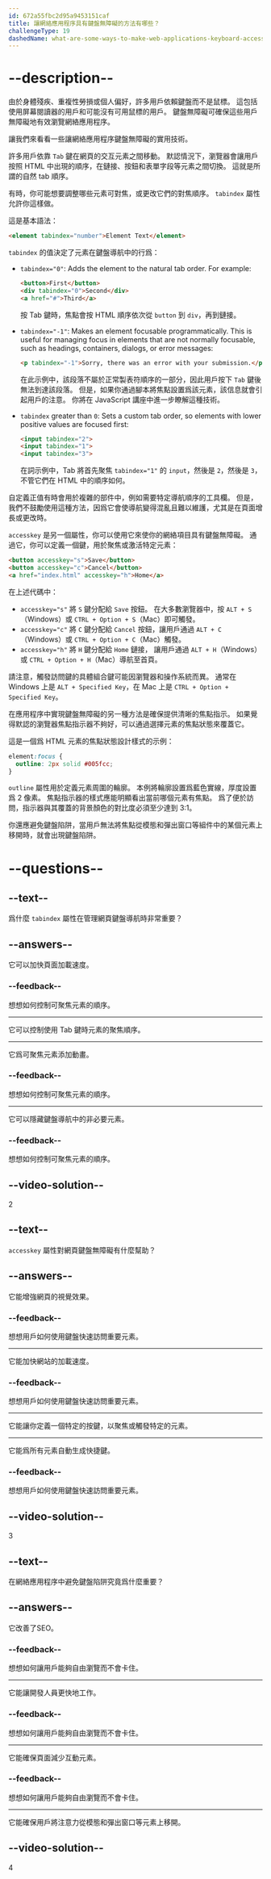 ```yaml
---
id: 672a55fbc2d95a9453151caf
title: 讓網絡應用程序具有鍵盤無障礙的方法有哪些？
challengeType: 19
dashedName: what-are-some-ways-to-make-web-applications-keyboard-accessible
---
```


# --description--

由於身體殘疾、重複性勞損或個人偏好，許多用戶依賴鍵盤而不是鼠標。 這包括使用屏幕閱讀器的用戶和可能沒有可用鼠標的用戶。 鍵盤無障礙可確保這些用戶無障礙地有效瀏覽網絡應用程序。

讓我們來看看一些讓網絡應用程序鍵盤無障礙的實用技術。

許多用戶依靠 `Tab` 鍵在網頁的交互元素之間移動。 默認情況下，瀏覽器會讓用戶按照 HTML 中出現的順序，在鏈接、按鈕和表單字段等元素之間切換。 這就是所謂的自然 tab 順序。

有時，你可能想要調整哪些元素可對焦，或更改它們的對焦順序。 `tabindex` 屬性允許你這樣做。

這是基本語法：

```html
<element tabindex="number">Element Text</element>
```

`tabindex` 的值決定了元素在鍵盤導航中的行爲：

- `tabindex="0"`: Adds the element to the natural tab order. For example:

  ```html
  <button>First</button>
  <div tabindex="0">Second</div>
  <a href="#">Third</a>
  ```

  按 Tab 鍵時，焦點會按 HTML 順序依次從 `button` 到 `div`，再到鏈接。

- `tabindex="-1"`: Makes an element focusable programmatically. This is useful for managing focus in elements that are not normally focusable, such as headings, containers, dialogs, or error messages:

  ```html
  <p tabindex="-1">Sorry, there was an error with your submission.</p>
  ```

  在此示例中，該段落不屬於正常製表符順序的一部分，因此用戶按下 `Tab` 鍵後無法到達該段落。 但是，如果你通過腳本將焦點設置爲該元素，該信息就會引起用戶的注意。 你將在 JavaScript 講座中進一步瞭解這種技術。

- `tabindex` greater than `0`: Sets a custom tab order, so elements with lower positive values are focused first:

  ```html
  <input tabindex="2">
  <input tabindex="1">
  <input tabindex="3">
  ```

  在詞示例中，Tab 將首先聚焦 `tabindex="1"` 的 `input`，然後是 `2`，然後是 `3`，不管它們在 HTML 中的順序如何。

自定義正值有時會用於複雜的部件中，例如需要特定導航順序的工具欄。 但是，我們不鼓勵使用這種方法，因爲它會使導航變得混亂且難以維護，尤其是在頁面增長或更改時。

`accesskey` 是另一個屬性，你可以使用它來使你的網絡項目具有鍵盤無障礙。 通過它，你可以定義一個鍵，用於聚焦或激活特定元素：

```html
<button accesskey="s">Save</button>
<button accesskey="c">Cancel</button>
<a href="index.html" accesskey="h">Home</a>
```

在上述代碼中：

- `accesskey="s"` 將 `S` 鍵分配給 `Save` 按鈕。 在大多數瀏覽器中，按 `ALT + S`（Windows）或 `CTRL + Option + S`（Mac）即可觸發。
- `accesskey="c"` 將 `C` 鍵分配給 `Cancel` 按鈕，讓用戶通過 `ALT + C`（Windows）或 `CTRL + Option + C`（Mac）觸發。
- `accesskey="h"` 將 `H` 鍵分配給 `Home` 鏈接， 讓用戶通過 `ALT + H`（Windows）或 `CTRL + Option + H`（Mac）導航至首頁。

請注意，觸發訪問鍵的具體組合鍵可能因瀏覽器和操作系統而異。 通常在 Windows 上是 `ALT + Specified Key`，在 Mac 上是 `CTRL + Option + Specified Key`。

在應用程序中實現鍵盤無障礙的另一種方法是確保提供清晰的焦點指示。 如果覺得默認的瀏覽器焦點指示器不夠好，可以通過選擇元素的焦點狀態來覆蓋它。

這是一個爲 HTML 元素的焦點狀態設計樣式的示例：

```css
element:focus {
  outline: 2px solid #005fcc;
}
```

`outline` 屬性用於定義元素周圍的輪廓。 本例將輪廓設置爲藍色實線，厚度設置爲 2 像素。 焦點指示器的樣式應能明顯看出當前哪個元素有焦點。 爲了便於訪問，指示器與其覆蓋的背景顏色的對比度必須至少達到 3:1。

你還應避免鍵盤陷阱，當用戶無法將焦點從模態和彈出窗口等組件中的某個元素上移開時，就會出現鍵盤陷阱。

# --questions--

## --text--

爲什麼 `tabindex` 屬性在管理網頁鍵盤導航時非常重要？

## --answers--

它可以加快頁面加載速度。

### --feedback--

想想如何控制可聚焦元素的順序。

---

它可以控制使用 Tab 鍵時元素的聚焦順序。

---

它爲可聚焦元素添加動畫。

### --feedback--

想想如何控制可聚焦元素的順序。

---

它可以隱藏鍵盤導航中的非必要元素。

### --feedback--

想想如何控制可聚焦元素的順序。

## --video-solution--

2

## --text--

`accesskey` 屬性對網頁鍵盤無障礙有什麼幫助？

## --answers--

它能增強網頁的視覺效果。

### --feedback--

想想用戶如何使用鍵盤快速訪問重要元素。

---

它能加快網站的加載速度。

### --feedback--

想想用戶如何使用鍵盤快速訪問重要元素。

---

它能讓你定義一個特定的按鍵，以聚焦或觸發特定的元素。

---

它能爲所有元素自動生成快捷鍵。

### --feedback--

想想用戶如何使用鍵盤快速訪問重要元素。

## --video-solution--

3

## --text--

在網絡應用程序中避免鍵盤陷阱究竟爲什麼重要？

## --answers--

它改善了SEO。

### --feedback--

想想如何讓用戶能夠自由瀏覽而不會卡住。

---

它能讓開發人員更快地工作。

### --feedback--

想想如何讓用戶能夠自由瀏覽而不會卡住。

---

它能確保頁面減少互動元素。

### --feedback--

想想如何讓用戶能夠自由瀏覽而不會卡住。

---

它能確保用戶將注意力從模態和彈出窗口等元素上移開。

## --video-solution--

4
